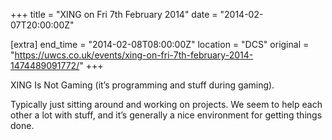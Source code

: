 +++
title = "XING on Fri 7th February 2014"
date = "2014-02-07T20:00:00Z"

[extra]
end_time = "2014-02-08T08:00:00Z"
location = "DCS"
original = "https://uwcs.co.uk/events/xing-on-fri-7th-february-2014-1474489091772/"
+++

XING Is Not Gaming (it’s programming and stuff during gaming).

Typically just sitting around and working on projects. We seem to help each other a lot with stuff, and it’s generally a nice environment for getting things done.

